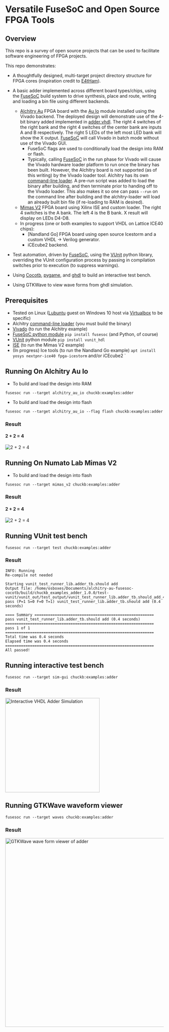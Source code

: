 # Versatile FuseSoC and Open Source FPGA Tools

## Overview

This repo is a survey of open source projects that can be used to facilitate software engineering of FPGA projects.

This repo demonstrates:
- A thoughtfully designed, multi-target project directory structure for FPGA cores (inspiration credit to [E4tHam]).

- A basic adder implemented across different board types/chips, using the [FuseSoC] build system to drive synthesis, place and route, writing and loading a bin file using different backends.
    - [Alchitry Au] FPGA board with the [Au Io] module installed using the Vivado backend. The deployed design will demonstrate use of the 4-bit binary added implemented in [adder.vhdl]. The right 4 switches of the right bank and the right 4 switches of the center bank are inputs A and B respectively. The right 5 LEDs of the left most LED bank will show the X output. [FuseSoC] will call Vivado in batch mode without use of the Vivado GUI.
        - FuseSoC flags are used to conditionally load the design into RAM or flash.
        - Typically, calling [FuseSoC] in the run phase for Vivado will cause the Vivado hardware loader platform to run once the binary has been built. However, the Alchitry board is not supported (as of this writing) by the Vivado loader tool. Alchitry has its own [command-line loader]. A pre-run script was added to load the binary after building, and then terminate prior to handing off to the Vivado loader. This also makes it so one can pass `--run` on the command line after building and the alchitry-loader will load an already built bin file (if re-loading to RAM is desired).
    - [Mimas V2] FPGA board using Xilinx ISE and custom loader. The right 4 switches is the A bank. The left 4 is the B bank. X result will display on LEDs D4-D8.
    - In progress (one or both examples to support VHDL on Lattice ICE40 chips):
        - [Nandland Go] FPGA board using open source Icestorm and a custom VHDL -> Verilog generator.
        - iCEcube2 backend.

- Test automation, driven by [FuseSoC], using the [VUnit] python library, overriding the VUnit configuration process by passing in compilation switches prior to execution (to suppress warnings).

- Using [Cocotb], [pygame], and [ghdl] to build an interactive test bench.

- Using GTKWave to view wave forms from ghdl simulation.

## Prerequisites
- Tested on Linux ([Lubuntu] guest on Windows 10 host via [Virtualbox] to be specific)
- Alchitry [command-line loader] (you must build the binary)
- [Vivado] (to run the Alchitry example)
- [FuseSoC python module] `pip install fusesoc` (and Python, of course)
- [VUnit] python module `pip install vunit_hdl`
- [ISE] (to run the Mimas V2 example)
- (In progress) Ice tools (to run the Nandland Go example) `apt install yosys nextpnr-ice40 fpga-icestorm` and/or iCEcube2
`
## Running On Alchitry Au Io
- To build and load the design into RAM
```
fusesoc run --target alchitry_au_io chuckb:examples:adder
```
- To build and load the design into flash
```
fusesoc run --target alchitry_au_io --flag flash chuckb:examples:adder
```
### Result
#### 2 + 2 = 4
<img alt="2 + 2 = 4" src="image/au_adder.jpg" />


## Running On Numato Lab Mimas V2
- To build and load the design into flash
```
fusesoc run --target mimas_v2 chuckb:examples:adder
```
### Result
#### 2 + 2 = 4
<img alt="2 + 2 = 4" src="image/mimas_adder.png" />


## Running VUnit test bench
```
fusesoc run --target test chuckb:examples:adder
```
### Result
```
INFO: Running
Re-compile not needed

Starting vunit_test_runner_lib.adder_tb.should add
Output file: /home/osboxes/Documents/alchitry-au-fusesoc-cocotb/build/chuckb_examples_adder_1.0.0/test-vunit/vunit_out/test_output/vunit_test_runner_lib.adder_tb.should_add_431546219daa079050bdef571b4d44bb34dac9d0/output.txt
pass (P=1 S=0 F=0 T=1) vunit_test_runner_lib.adder_tb.should add (0.4 seconds)

==== Summary =====================================================
pass vunit_test_runner_lib.adder_tb.should add (0.4 seconds)
==================================================================
pass 1 of 1
==================================================================
Total time was 0.4 seconds
Elapsed time was 0.4 seconds
==================================================================
All passed!
```

## Running interactive test bench
```
fusesoc run --target sim-gui chuckb:examples:adder
```
### Result
<img src="image/cocotb_pygame_gui.png" alt="Interactive VHDL Adder Simulation" width="300" />


## Running GTKWave waveform viewer
```
fusesoc run --target waves chuckb:examples:adder
```
### Result
<img src="image/gtkwave.jpg" alt="GTKWave wave form viewer of adder" width="600" />


[Alchitry Au]:          https://www.sparkfun.com/products/16527
[FuseSoC]:              https://fusesoc.readthedocs.io/en/stable/index.html
[command-line loader]:  https://github.com/chuckb/alchitry-loader
[Au Io]:                https://www.sparkfun.com/products/16525
[adder.vhdl]:           rtl/adder.vhdl
[Vivado]:               https://www.xilinx.com/support/download.html
[VUnit]:                https://vunit.github.io/
[FuseSoC python module]: https://github.com/olofk/fusesoc
[E4tHam]:               https://github.com/E4tHam/fusesoc_template
[Mimas V2]:             https://numato.com/product/mimas-v2-spartan-6-fpga-development-board-with-ddr-sdram/
[Cocotb]:               https://docs.cocotb.org/en/stable/
[pygame]:               https://www.pygame.org/wiki/about
[ghdl]:                 https://ghdl.github.io/ghdl/
[ISE]:                  https://www.xilinx.com/products/design-tools/ise-design-suite.html
[Lubuntu]:              https://www.osboxes.org/lubuntu/
[Virtualbox]:           https://www.virtualbox.org/